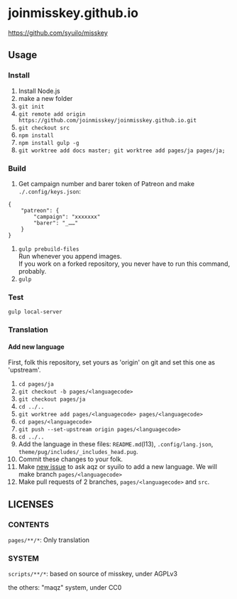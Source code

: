 # joinmisskey.github.io

https://github.com/syuilo/misskey

## Usage

### Install

1. Install Node.js
2. make a new folder
3. `git init`
4. `git remote add origin https://github.com/joinmisskey/joinmisskey.github.io.git`
5. `git checkout src`
6. `npm install`
7. `npm install gulp -g`
8. `git worktree add docs master; git worktree add pages/ja pages/ja;`

### Build

1. Get campaign number and barer token of Patreon and make `./.config/keys.json`: 
  ```
  {
      "patreon": {
          "campaign": "xxxxxxx"
          "barer": "_……"
      }
  }
  ```
1. `gulp prebuild-files`  
   Run whenever you append images.  
   If you work on a forked repository, you never have to run this command, probably.
2. `gulp`

### Test

`gulp local-server`

### Translation

#### Add new language
First, folk this repository, set yours as 'origin' on git and set this one as 'upstream'.

1. `cd pages/ja`
2. `git checkout -b pages/<languagecode>`
3. `git checkout pages/ja`
4. `cd ../..`
5. `git worktree add pages/<languagecode> pages/<languagecode>`
6. `cd pages/<languagecode>`
7. `git push --set-upstream origin pages/<languagecode>`
8. `cd ../..`
9. Add the language in these files: `README.md`(l13), `.config/lang.json`, `theme/pug/includes/_includes_head.pug`.
10. Commit these changes to your folk.
11. Make [new issue](https://github.com/joinmisskey/joinmisskey.github.io/issues/new) to ask aqz or syuilo to add a new language.
    We will make branch `pages/<languagecode>`
12. Make pull requests of 2 branches, `pages/<languagecode>` and `src`.

## LICENSES

### CONTENTS

`pages/**/*`: Only translation

### SYSTEM

`scripts/**/*`: based on source of misskey, under AGPLv3

the others: "maqz" system, under CC0